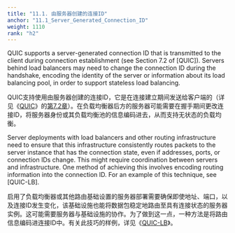 ```yaml
---
title: "11.1. 由服务器创建的连接ID"
anchor: "11.1_Server_Generated_Connection_ID"
weight: 1110
rank: "h2"
---
```


QUIC supports a server-generated connection ID that is transmitted to the client during connection establishment (see Section 7.2 of [QUIC]). Servers behind load balancers may need to change the connection ID during the handshake, encoding the identity of the server or information about its load balancing pool, in order to support stateless load balancing.

QUIC支持使用由服务器创建的连接ID，它是在连接建立期间发送给客户端的（详见《[QUIC](../RFC9000_Chinese_Simplified)》的[第7.2章](../RFC9000_Chinese_Simplified/#7.2_Negotiating_Connection_IDs)）。在负载均衡器后方的服务器可能需要在握手期间更改连接ID，将服务器身份或其负载均衡池的信息编码进去，从而支持无状态的负载均衡。

Server deployments with load balancers and other routing infrastructure need to ensure that this infrastructure consistently routes packets to the server instance that has the connection state, even if addresses, ports, or connection IDs change. This might require coordination between servers and infrastructure. One method of achieving this involves encoding routing information into the connection ID. For an example of this technique, see [QUIC-LB].

启用了负载均衡器或其他路由基础设置的服务器部署需要确保即使地址、端口，以及连接ID发生变化，该基础设施也能将数据包稳定地路由至具有连接状态的服务器实例。这可能需要服务器与基础设施的协作。为了做到这一点，一种方法是将路由信息编码进连接ID中。有关此技巧的样例，详见《[QUIC-LB](https://datatracker.ietf.org/doc/html/draft-ietf-quic-load-balancers-14)》。
